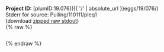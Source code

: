 **Project ID:** [plumID:19.076]({{ '/' | absolute_url }}eggs/19/076/)  
Stderr for source:  Pulling/110111/pleq1   
(download [zipped raw stdout](pleq1.plumed.stdout.txt.zip))  
{% raw %}
<pre>
</pre>
{% endraw %}
